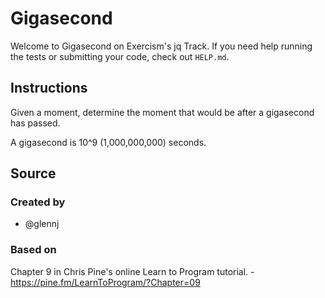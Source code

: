 # Gigasecond

Welcome to Gigasecond on Exercism's jq Track.
If you need help running the tests or submitting your code, check out `HELP.md`.

## Instructions

Given a moment, determine the moment that would be after a gigasecond has passed.

A gigasecond is 10^9 (1,000,000,000) seconds.

## Source

### Created by

- @glennj

### Based on

Chapter 9 in Chris Pine's online Learn to Program tutorial. - https://pine.fm/LearnToProgram/?Chapter=09